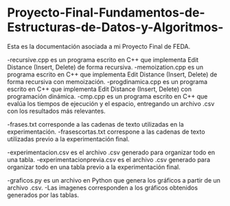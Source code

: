 # Proyecto-Final-Fundamentos-de-Estructuras-de-Datos-y-Algoritmos-

Esta es la documentación asociada a mi Proyecto Final de FEDA.

-recursive.cpp es un programa escrito en C++ que implementa Edit Distance (Insert, Delete) de forma recursiva.
-memoization.cpp es un programa escrito en C++ que implementa Edit Distance (Insert, Delete) de forma recursiva con memoización.
-progdinamica.cpp es un programa escrito en C++ que implementa Edit Distance (Insert, Delete) con programación dinámica.
-cmp.cpp es un programa escrito en C++ que evalúa los tiempos de ejecución y el espacio, entregando un archivo .csv con los resultados más relevantes. 

-frases.txt corresponde a las cadenas de texto utilizadas en la experimentación. 
-frasescortas.txt correspone a las cadenas de texto utilizadas previo a la experimentación final.

-experimentacion.csv es el archivo .csv generado para organizar todo en una tabla.
-experimentacionprevia.csv es el archivo .csv generado para organizar todo en una tabla previo a la experimentación final.

-graficos.py es un archivo en Python que genera los gráficos a partir de un archivo .csv.
-Las imagenes corresponden a los gráficos obtenidos generados por las tablas.
